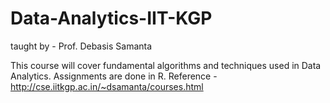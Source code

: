 # Data-Analytics-IIT-KGP
taught by - Prof. Debasis Samanta

This course will cover fundamental algorithms and techniques used in Data Analytics. Assignments are done in R.
Reference - http://cse.iitkgp.ac.in/~dsamanta/courses.html
